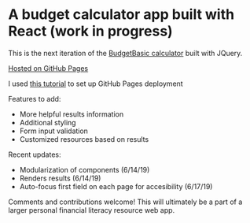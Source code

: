 # A budget calculator app built with React (work in progress)

This is the next iteration of the [BudgetBasic calculator](https://github.com/ceceliacreates/budget_calculator) built with JQuery.

[Hosted on GitHub Pages](https://ceceliacreates.github.io/react-budget-calculator/)

I used [this tutorial](https://github.com/gitname/react-gh-pages) to set up GitHub Pages deployment

Features to add:

* More helpful results information
* Additional styling
* Form input validation
* Customized resources based on results

Recent updates:

* Modularization of components (6/14/19)
* Renders results (6/14/19)
* Auto-focus first field on each page for accesibility (6/17/19)

Comments and contributions welcome! This will ultimately be a part of a larger personal financial literacy resource web app.
